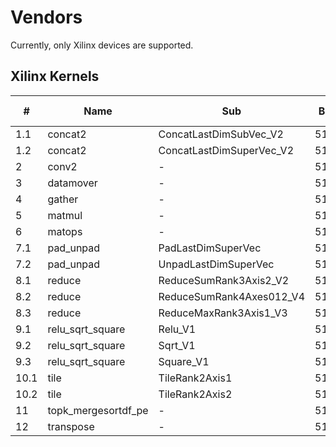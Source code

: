 # Vendors
Currently, only Xilinx devices are supported.

## Xilinx Kernels
| # | Name | Sub | Bus | Bus Count | Burst R/W | PE | Dataflow |
|---|------|-----|-----|-----------|-----------|----|----------|
|1.1|concat2|ConcatLastDimSubVec_V2|512b|2|Yes|-|No|
|1.2|concat2|ConcatLastDimSuperVec_V2|512b|2|Yes|-|Yes|
|2|conv2|-|512b|4|Yes|-|Yes|
|3|datamover|-|512b|1<=N<=4|Yes|-|Yes|
|4|gather|-|512b|3|Yes|-|Yes|
|5|matmul|-|512b|2|Yes|-|No|
|6|matops|-|512b|2|Yes|-|Yes|
|7.1|pad_unpad|PadLastDimSuperVec|512b|1|Yes|-|No|
|7.2|pad_unpad|UnpadLastDimSuperVec|512b|1|Yes|-|No|
|8.1|reduce|ReduceSumRank3Axis2_V2|512b|**1**|Yes|-|Yes|
|8.2|reduce|ReduceSumRank4Axes012_V4|512b|**1**|Yes|-|No|
|8.3|reduce|ReduceMaxRank3Axis1_V3|512b|**1**|Yes|-|No|
|9.1|relu_sqrt_square|Relu_V1|512b|1|Yes|-|No|
|9.2|relu_sqrt_square|Sqrt_V1|512b|1|Yes|-|No|
|9.3|relu_sqrt_square|Square_V1|512b|1|Yes|-|No|
|10.1|tile|TileRank2Axis1|512b|1|Yes|-|No|
|10.2|tile|TileRank2Axis2|512b|1|Yes|-|No|
|11|topk_mergesortdf_pe|-|512b|2|Yes|Multiple|Yes|
|12|transpose|-|512b|1|No|-|No|